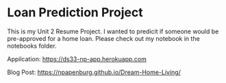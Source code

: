 # Loan Prediction Project
This is my Unit 2 Resume Project. I wanted to predicit if someone would be pre-approved for a home loan. Please check out my notebook in the notebooks folder.

Appilcation: https://ds33-np-app.herokuapp.com

Blog Post: https://npapenburg.github.io/Dream-Home-Living/
